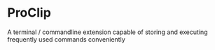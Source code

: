 # ProClip
A terminal / commandline extension capable of storing and executing frequently used commands conveniently

